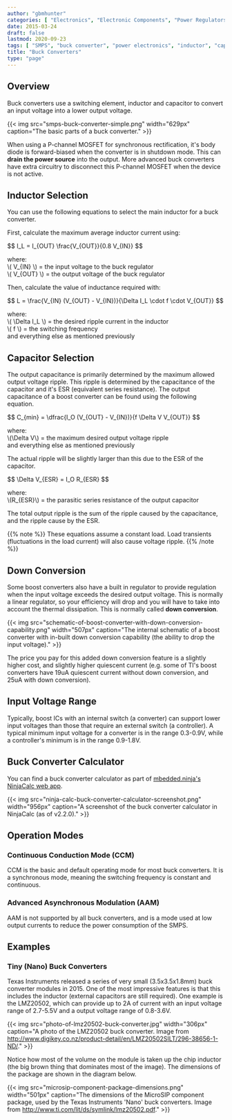 ```yaml
---
author: "gbmhunter"
categories: [ "Electronics", "Electronic Components", "Power Regulators" ]
date: 2015-03-24
draft: false
lastmod: 2020-09-23
tags: [ "SMPS", "buck converter", "power electronics", "inductor", "capacitor", "regulation" ]
title: "Buck Converters"
type: "page"
---
```


## Overview

Buck converters use a switching element, inductor and capacitor to convert an input voltage into a lower output voltage.

{{< img src="smps-buck-converter-simple.png" width="629px" caption="The basic parts of a buck converter." >}}

When using a P-channel MOSFET for synchronous rectification, it's body diode is forward-biased when the converter is in shutdown mode. This can **drain the power source** into the output. More advanced buck converters have extra circuitry to disconnect this P-channel MOSFET when the device is not active.

## Inductor Selection

You can use the following equations to select the main inductor for a buck converter.

First, calculate the maximum average inductor current using:

<div>$$ I_L = I_{OUT} \frac{V_{OUT}}{0.8 V_{IN}} $$</div>

<p class="centered">
    where:<br>
    \( V_{IN} \) = the input voltage to the buck regulator<br>
    \( V_{OUT} \) = the output voltage of the buck regulator<br>
</p>

Then, calculate the value of inductance required with:

<div>$$ L = \frac{V_{IN} (V_{OUT} - V_{IN})}{\Delta I_L \cdot f \cdot V_{OUT}} $$</div>

<p class="centered">
    where:<br>
    \( \Delta I_L \) = the desired ripple current in the inductor<br>
    \( f \) = the switching frequency<br>
and everything else as mentioned previously<br>
</p>

## Capacitor Selection

The output capacitance is primarily determined by the maximum allowed output voltage ripple. This ripple is determined by the capacitance of the capacitor and it's ESR (equivalent series resistance). The output capacitance of a boost converter can be found using the following equation.

<div>$$ C_{min} = \dfrac{I_O (V_{OUT} - V_{IN})}{f  \Delta V V_{OUT}} $$</div>

<p class="centered">
where:<br>
\(\Delta V\) = the maximum desired output voltage ripple<br>
and everything else as mentioned previously<br>
</p>

The actual ripple will be slightly larger than this due to the ESR of the capacitor.

<div>$$ \Delta V_{ESR} = I_O R_{ESR} $$</div>

<p class="centered">
    where:<br>
    \(R_{ESR}\) = the parasitic series resistance of the output capacitor<br>
</p>

The total output ripple is the sum of the ripple caused by the capacitance, and the ripple cause by the ESR. 

{{% note %}}
These equations assume a constant load. Load transients (fluctuations in the load current) will also cause voltage ripple.
{{% /note %}}

## Down Conversion

Some boost converters also have a built in regulator to provide regulation when the input voltage exceeds the desired output voltage. This is normally a linear regulator, so your efficiency will drop and you will have to take into account the thermal dissipation. This is normally called **down conversion**.

{{< img src="schematic-of-boost-converter-with-down-conversion-capability.png" width="507px" caption="The internal schematic of a boost converter with in-built down conversion capability (the ability to drop the input voltage)."  >}}

The price you pay for this added down conversion feature is a slightly higher cost, and slightly higher quiescent current (e.g. some of TI's boost converters have 19uA quiescent current without down conversion, and 25uA with down conversion).

## Input Voltage Range

Typically, boost ICs with an internal switch (a converter) can support lower input voltages than those that require an external switch (a controller). A typical minimum input voltage for a converter is in the range 0.3-0.9V, while a controller's minimum is in the range 0.9-1.8V.

## Buck Converter Calculator

You can find a buck converter calculator as part of [mbedded.ninja's NinjaCalc web app](http://ninja-calc.mbedded.ninja/buck-converter-calculator).

{{< img src="ninja-calc-buck-converter-calculator-screenshot.png" width="956px" caption="A screenshot of the buck converter calculator in NinjaCalc (as of v2.2.0)." >}}

## Operation Modes

### Continuous Conduction Mode (CCM)

CCM is the basic and default operating mode for most buck converters. It is a synchronous mode, meaning the switching frequency is constant and continuous.

### Advanced Asynchronous Modulation (AAM)

AAM is not supported by all buck converters, and is a mode used at low output currents to reduce the power consumption of the SMPS.

## Examples

### Tiny (Nano) Buck Converters

Texas Instruments released a series of very small (3.5x3.5x1.8mm) buck converter modules in 2015. One of the most impressive features is that this includes the inductor (external capacitors are still required). One example is the LMZ20502, which can provide up to 2A of current with an input voltage range of 2.7-5.5V and a output voltage range of 0.8-3.6V.

{{< img src="photo-of-lmz20502-buck-converter.jpg" width="306px" caption="A photo of the LMZ20502 buck converter. Image from http://www.digikey.co.nz/product-detail/en/LMZ20502SILT/296-38656-1-ND/." >}}

Notice how most of the volume on the module is taken up the chip inductor (the big brown thing that dominates most of the image). The dimensions of the package are shown in the diagram below.

{{< img src="microsip-component-package-dimensions.png" width="501px" caption="The dimensions of the MicroSIP component package, used by the Texas Instruments 'Nano' buck converters. Image from <http://www.ti.com/lit/ds/symlink/lmz20502.pdf>."  >}}
